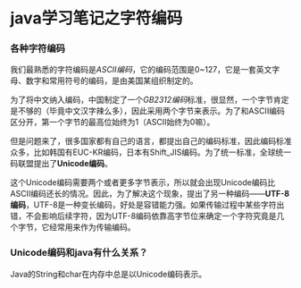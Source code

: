 # java学习笔记之字符编码

### 各种字符编码



我们最熟悉的字符编码是*ASCII编码*，它的编码范围是0~127，它是一套英文字母、数字和常用符号的编码，是由美国某组织制定的。

为了将中文纳入编码，中国制定了一个*GB2312编码*标准，很显然，一个字节肯定是不够的（毕竟中文汉字辣么多），因此采用两个字节来表示。为了和ASCII编码区分开，第一个字节的最高位始终为1（ASCII始终为0嘛）。

但是问题来了，很多国家都有自己的语言，都提出自己的编码标准，因此编码标准众多，比如韩国有EUC-KR编码，日本有Shift_JIS编码。为了统一标准，全球统一码联盟提出了**Unicode编码**。

这个Unicode编码需要两个或者更多字节表示，所以就会出现Unicode编码比ASCII编码还长的情况。因此，为了解决这个现象，提出了另一种编码——**UTF-8编码**，UTF-8是一种变长编码，好处是容错能力强。如果传输过程中某些字符出错，不会影响后续字符，因为UTF-8编码依靠高字节位来确定一个字符究竟是几个字节，它经常用来作为传输编码。

### Unicode编码和java有什么关系？

Java的String和char在内存中总是以Unicode编码表示。